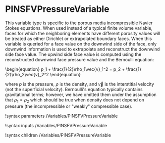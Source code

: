 # PINSFVPressureVariable

This variable type is specific to the porous media incompressible Navier Stokes
equations. When used instead of a typical finite volume variable, faces for
which the neighboring elements have different porosity values will be treated as
either Dirichlet or extrapolated boundary faces. When this variable is queried for a face value
on the downwind side of the face, only downwind information is used to
extrapolate and reconstruct the downwind side face value. The upwind side face
value is computed using the reconstructed downwind face pressure value and the
Bernoulli equation:

\begin{equation}
p_1 + \frac{1}{2}\rho_1\vec{v}_1^2 = p_2 + \frac{1}{2}\rho_2\vec{v}_2^2
\end{equation}

where $p$ is the pressure, $\rho$ is the density, and $\vec{v}$ is the
interstitial velocity (not the superficial velocity). Bernoulli's equation
typically contains gravitational terms; however, we have omitted them under the
assumption that $\rho_1 = \rho_2$ which should be true when density does not
depend on pressure (the incompressible or "weakly" compressible case).

!syntax parameters /Variables/PINSFVPressureVariable

!syntax inputs /Variables/PINSFVPressureVariable

!syntax children /Variables/PINSFVPressureVariable

